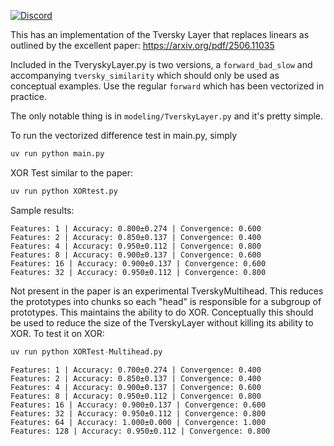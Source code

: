 [![Discord](https://img.shields.io/discord/232596713892872193?logo=discord)](https://discord.gg/2JhHVh7CGu)

This has an implementation of the Tversky Layer that replaces linears as outlined by the excellent paper: https://arxiv.org/pdf/2506.11035

Included in the TveryskyLayer.py is two versions, a `forward_bad_slow` and accompanying `tversky_similarity` which should only be used as conceptual examples. Use the regular `forward` which has been vectorized in practice.

The only notable thing is in `modeling/TverskyLayer.py` and it's pretty simple.

To run the vectorized difference test in main.py, simply

```python
uv run python main.py
```

XOR Test similar to the paper:
```python
uv run python XORtest.py
```
Sample results:
```
Features: 1 | Accuracy: 0.800±0.274 | Convergence: 0.600
Features: 2 | Accuracy: 0.850±0.137 | Convergence: 0.400
Features: 4 | Accuracy: 0.950±0.112 | Convergence: 0.800
Features: 8 | Accuracy: 0.900±0.137 | Convergence: 0.600
Features: 16 | Accuracy: 0.900±0.137 | Convergence: 0.600
Features: 32 | Accuracy: 0.950±0.112 | Convergence: 0.800
```

Not present in the paper is an experimental TverskyMultihead. This reduces the prototypes into chunks so each "head" is responsible for a subgroup of prototypes. This maintains the ability to do XOR. Conceptually this should be used to reduce the size of the TverskyLayer without killing its ability to XOR. To test it on XOR:

```python
uv run python XORTest-Multihead.py
```

```
Features: 1 | Accuracy: 0.700±0.274 | Convergence: 0.400
Features: 2 | Accuracy: 0.850±0.137 | Convergence: 0.400
Features: 4 | Accuracy: 0.900±0.137 | Convergence: 0.600
Features: 8 | Accuracy: 0.950±0.112 | Convergence: 0.800
Features: 16 | Accuracy: 0.900±0.137 | Convergence: 0.600
Features: 32 | Accuracy: 0.950±0.112 | Convergence: 0.800
Features: 64 | Accuracy: 1.000±0.000 | Convergence: 1.000
Features: 128 | Accuracy: 0.950±0.112 | Convergence: 0.800
```


